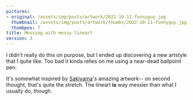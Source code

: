 ```yaml
---
pictures:
- original: /assets/img/posts/artwork/2022-10-11-funnyguy.jpg
  thumbnail: /assets/img/posts/artwork/thumbs/2022-10-11-funnyguy.jpg
  thumbpos: 7
title: Messing with messy lineart
version: 3
---
```

I didn't really do this on purpose, but I ended up discovering a new artstyle that I quite like.
Too bad it kinda relies on me using a near-dead ballpoint pen.

It's somewhat inspired by [Sakiyama](https://twitter.com/sakiyama8ma)'s amazing artwork-- on second thought, that's quite the stretch.
The lineart **is** way messier than what I usually do, though.

